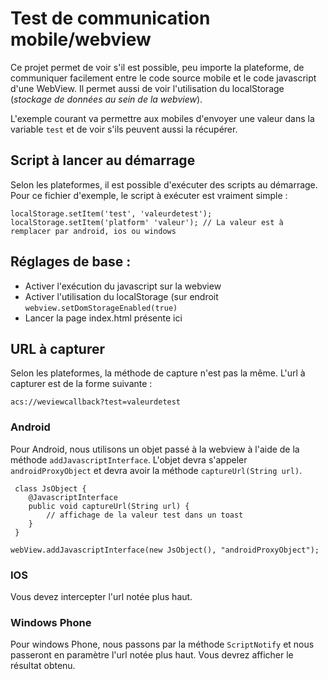 # Test de communication mobile/webview

Ce projet permet de voir s'il est possible, peu importe la plateforme, de communiquer facilement entre le code source mobile et le code javascript d'une WebView. Il permet aussi de voir l'utilisation du localStorage (*stockage de données au sein de la webview*).

L'exemple courant va permettre aux mobiles d'envoyer une valeur dans la variable `test` et de voir s'ils peuvent aussi la récupérer.

## Script à lancer au démarrage

Selon les plateformes, il est possible d'exécuter des scripts au démarrage. Pour ce fichier d'exemple, le script à exécuter est vraiment simple :

```
localStorage.setItem('test', 'valeurdetest');
localStorage.setItem('platform' 'valeur'); // La valeur est à remplacer par android, ios ou windows
```

## Réglages de base :

- Activer l'exécution du javascript sur la webview
- Activer l'utilisation du localStorage (sur endroit `webview.setDomStorageEnabled(true)`
- Lancer la page index.html présente ici

## URL à capturer

Selon les plateformes, la méthode de capture n'est pas la même. L'url à capturer est de la forme suivante :

```
acs://weviewcallback?test=valeurdetest
```

### Android

Pour Android, nous utilisons un objet passé à la webview à l'aide de la méthode `addJavascriptInterface`. L'objet devra s'appeler `androidProxyObject` et devra avoir la méthode `captureUrl(String url)`.

```
 class JsObject {
    @JavascriptInterface
    public void captureUrl(String url) {
        // affichage de la valeur test dans un toast
    }
 }

webView.addJavascriptInterface(new JsObject(), "androidProxyObject");
```

### IOS

Vous devez intercepter l'url notée plus haut.

### Windows Phone

Pour windows Phone, nous passons par la méthode `ScriptNotify` et nous passeront en paramètre l'url notée plus haut. Vous devrez afficher le résultat obtenu.
